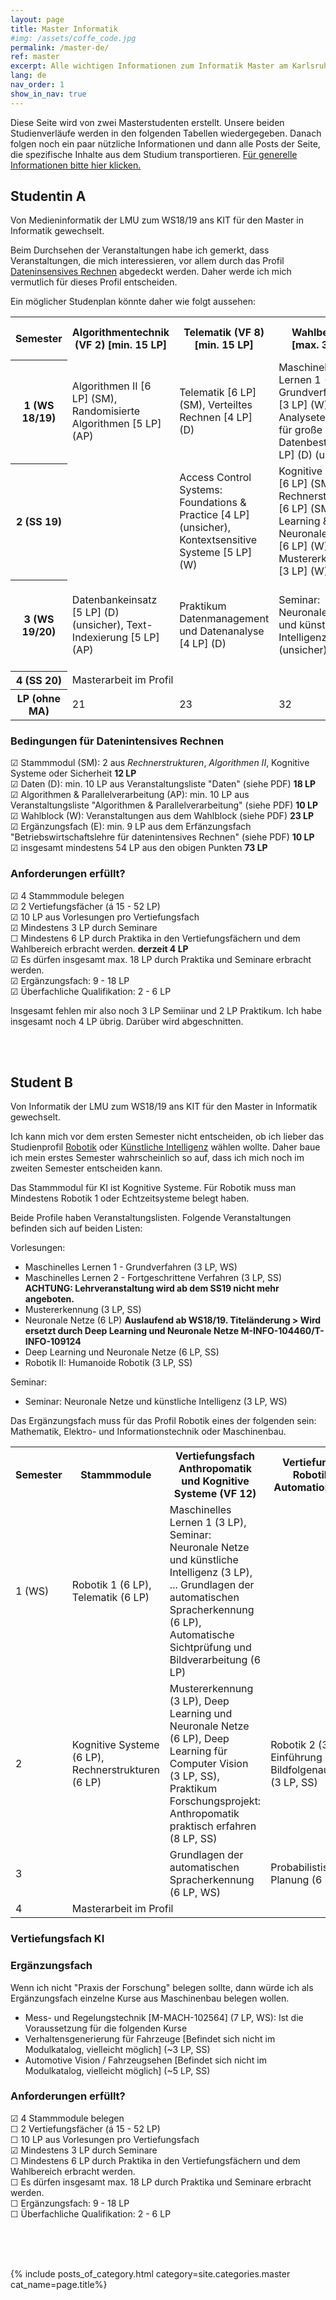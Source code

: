 ```yaml
---
layout: page
title: Master Informatik
#img: /assets/coffe_code.jpg
permalink: /master-de/
ref: master
excerpt: Alle wichtigen Informationen zum Informatik Master am Karlsruher Institut für Technologie
lang: de
nav_order: 1
show_in_nav: true
---
```


Diese Seite wird von zwei Masterstudenten erstellt. Unsere beiden Studienverläufe
werden in den folgenden Tabellen wiedergegeben. Danach folgen noch ein paar
nützliche Informationen und dann alle Posts der Seite, die spezifische Inhalte
aus dem Studium transportieren.
[Für generelle Informationen bitte hier klicken.](/general-de)


## Studentin A

Von Medieninformatik der LMU zum WS18/19 ans KIT für den Master in Informatik gewechselt.  

Beim Durchsehen der Veranstaltungen habe ich gemerkt, dass Veranstaltungen, die mich interessieren,
vor allem durch das Profil [Dateninsensives Rechnen](https://www.informatik.kit.edu/downloads/2018_08_profil_DIC_aug2018.pdf) abgedeckt werden. Daher werde ich mich vermutlich 
für dieses Profil entscheiden.

Ein möglicher Studenplan könnte daher wie folgt aussehen:


<table style="width:100%">
  <tr>
    <th>Semester</th>
    <th>Algorithmentechnik (VF 2) [min. 15 LP]</th>
    <th>Telematik (VF 8)  [min. 15 LP]</th>
    <th>Wahlbereich  [max. 39 LP]</th>
    <th>Ergänzungsfach BWL für DIC  [9-18 LP]</th>
    <th>Überfachliche Qualifikationen  [2-6 LP]</th>
    <th>LP</th>
  </tr>
  <tr>
    <th>1 (WS 18/19)</th>
    <td>
        Algorithmen II [6 LP] (SM), Randomisierte Algorithmen [5 LP] (AP)
    </td>
    <td>
        Telematik [6 LP] (SM), Verteiltes Rechnen [4 LP] (D)
    </td>
    <td>Maschinelles Lernen 1 - Grundverfahren [3 LP] (W), Analysetechniken für große Datenbestände [5 LP] (D) (unsicher)</td>
    <td></td>
    <td>Französisch lesen, schreiben, sprechen [3 LP]</td>
    <td>32</td>
  </tr>
  <tr>
    <th>2 (SS 19)</th>
    <td></td>
    <td>Access Control Systems: Foundations & Practice [4 LP] (unsicher), Kontextsensitive Systeme [5 LP] (W)</td>
    <td>
         Kognitive Systeme [6 LP] (SM, W),
         Rechnerstrukturen [6 LP] (SM),
         Deep Learning & Neuronale Netze [6 LP] (W),
         Mustererkennung [3 LP] (W)
    </td>
    <td></td>
    <td></td>
    <td>30</td>
  </tr>
  <tr>
   <th>3 (WS 19/20)</th>
    <td>Datenbankeinsatz [5 LP] (D) (unsicher), Text-Indexierung [5 LP] (AP)</td>
    <td>Praktikum Datenmanagement und Datenanalyse [4 LP] (D)</td>
    <td> Seminar: Neuronale Netze und künstliche Intelligenz [3 LP] (unsicher)</td>
    <td>Business Intelligence Systems [5 LP] (E) (unsicher), Marktforschung [5 LP] (E) (unsicher)</td>
    <td></td>
    <td>27</td>
  </tr>
  <tr>
    <th>4 (SS 20)</th>
    <td colspan="3">Masterarbeit im Profil</td>
    <td>-</td>
    <td>-</td>
    <td>30</td>
  </tr>
  <tr>
    <th>LP (ohne MA)</th>
    <td>21</td>
    <td>23</td>
    <td>32</td>
    <td>10</td>
    <td>3</td>
    <td>89\119</td>
    </tr>
</table>

### Bedingungen für Datenintensives Rechnen
 ☑ Stammmodul (SM): 2 aus *Rechnerstrukturen*, *Algorithmen II*, Kognitive Systeme oder Sicherheit **12 LP**   
 ☑ Daten (D): min. 10 LP aus Veranstaltungsliste "Daten" (siehe PDF) **18 LP**  
 ☑ Algorithmen & Parallelverarbeitung (AP): min. 10 LP aus Veranstaltungsliste "Algorithmen & Parallelverarbeitung" (siehe PDF) **10 LP**  
 ☑ Wahlblock (W): Veranstaltungen aus dem Wahlblock (siehe PDF) **23 LP**  
 ☑ Ergänzungsfach (E): min. 9 LP aus dem Erfänzungsfach "Betriebswirtschaftslehre für datenintensives Rechnen" (siehe PDF) **10 LP**  
 ☑ insgesamt mindestens 54 LP aus den obigen Punkten  **73 LP**
 
### Anforderungen erfüllt?
 ☑ 4 Stammmodule belegen  
 ☑ 2 Vertiefungsfächer (á 15 - 52 LP)  
 ☑ 10 LP aus Vorlesungen pro Vertiefungsfach  
 ☑ Mindestens  3 LP durch Seminare    
 ☐ Mindestens 6 LP durch Praktika in den Vertiefungsfächern und dem Wahlbereich erbracht werden.  **derzeit 4 LP**  
 ☑ Es dürfen insgesamt max. 18 LP durch Praktika und Seminare erbracht werden.   
 ☑ Ergänzungsfach:  9 - 18 LP  
 ☑ Überfachliche Qualifikation:  2 - 6 LP  
 
 
Insgesamt fehlen mir also noch 3 LP Semiinar und 2 LP Praktikum. Ich habe insgesamt noch 4 LP übrig. Darüber wird abgeschnitten.


<br>
<br>


## Student B

Von Informatik der LMU zum WS18/19 ans KIT für den Master in Informatik gewechselt.  


Ich kann mich vor dem ersten Semester nicht entscheiden, ob ich lieber das
Studienprofil <a href="/robotik">Robotik</a> oder <a href="/ki">Künstliche Intelligenz</a> wählen wollte.
Daher baue ich mein erstes Semester wahrscheinlich so auf, dass ich mich noch
im zweiten Semester entscheiden kann.

Das Stammmodul für KI ist Kognitive Systeme. Für Robotik muss man Mindestens
Robotik 1 oder Echtzeitsysteme belegt haben.

Beide Profile haben Veranstaltungslisten. Folgende Veranstaltungen befinden sich
auf beiden Listen:

Vorlesungen:

 - Maschinelles Lernen 1 - Grundverfahren (3 LP, WS)
 - Maschinelles Lernen 2 - Fortgeschrittene Verfahren (3 LP, SS) **ACHTUNG: Lehrveranstaltung wird ab dem SS19 nicht mehr angeboten.**
 - Mustererkennung (3 LP, SS)
 - Neuronale Netze (6 LP) **Auslaufend ab WS18/19. Titeländerung > Wird ersetzt durch Deep Learning und Neuronale Netze M-INFO-104460/T-INFO-109124**
 - Deep Learning und Neuronale Netze (6 LP, SS)
 - Robotik II: Humanoide Robotik (3 LP, SS)


 Seminar:

 - Seminar: Neuronale Netze und künstliche Intelligenz (3 LP, WS)

 Das Ergänzungsfach muss für das Profil Robotik eines der folgenden sein:
 Mathematik, Elektro- und Informationstechnik oder Maschinenbau.





 <table style="">
   <tr>
     <th>Semester</th>
     <th>Stammmodule</th>
     <th>Vertiefungsfach Anthropomatik und Kognitive Systeme (VF 12)</th>
     <th>Vertiefungsfach Robotik und Automation (VF 11)</th>
     <th>Ergänzungsfach</th>
     <th>Überfachliche Qualifikation</th>
     <th>LP</th>
   </tr>
   <tr>
     <td>1 (WS)</td>
     <td>Robotik 1 (6 LP), Telematik (6 LP)</td>
     <td>Maschinelles Lernen 1 (3 LP), Seminar: Neuronale Netze und künstliche Intelligenz (3 LP), ... Grundlagen der automatischen Spracherkennung (6 LP), 
	 Automatische Sichtprüfung und Bildverarbeitung (6 LP)</td>
     <td></td>
     <td></td>
     <td>[M-INFO-102418] Praxis der Forschung 1. Semester - Details unklar (12 LP)</td>
     <td>30</td>
   </tr>
   <tr>
     <td>2</td>
     <td>Kognitive Systeme (6 LP), Rechnerstrukturen (6 LP)</td>
     <td>Mustererkennung (3 LP), Deep Learning und Neuronale Netze (6 LP),
     Deep Learning für Computer Vision (3 LP, SS),
     Praktikum Forschungsprojekt: Anthropomatik praktisch erfahren (8 LP, SS)</td>
     <td>Robotik 2 (3 LP), Einführung in die Bildfolgenauswertung (3 LP, SS)</td>
     <td></td>
     <td>[M-INFO-102423] Praxis der Forschung 2. Semester - Details unklar (12 LP)
     </td>
     <td></td>
   </tr>
   <tr>
     <td>3</td>
     <td></td>
     <td>Grundlagen der automatischen Spracherkennung (6 LP, WS)</td>
     <td>Probabilistische Planung (6 LP, WS)</td>
     <td></td>
     <td></td>
   </tr>
   <tr>
     <td>4</td>
     <td colspan="4">Masterarbeit im Profil</td>
     <td>30</td>
   </tr>
 </table>

### Vertiefungsfach KI



### Ergänzungsfach

 Wenn ich nicht "Praxis der Forschung" belegen sollte, dann würde ich als
 Ergänzungsfach einzelne Kurse aus Maschinenbau belegen wollen.

  - Mess- und Regelungstechnik  [M-MACH-102564] (7 LP, WS): Ist die Voraussetzung für
    die folgenden Kurse
  - Verhaltensgenerierung für Fahrzeuge [Befindet sich nicht im Modulkatalog, vielleicht möglich] (~3 LP, SS)
  - Automotive Vision / Fahrzeugsehen [Befindet sich nicht im Modulkatalog, vielleicht möglich] (~5 LP, SS)


### Anforderungen erfüllt?

 ☑ 4 Stammmodule belegen  
 ☐ 2 Vertiefungsfächer (á 15 - 52 LP)  
 ☐ 10 LP aus Vorlesungen pro Vertiefungsfach  
 ☑ Mindestens  3 LP durch Seminare  
 ☐ Mindestens 6 LP durch Praktika in den Vertiefungsfächern und dem Wahlbereich erbracht werden.  
 ☐ Es dürfen insgesamt max. 18 LP durch Praktika und Seminare erbracht werden.  
 ☐  Ergänzungsfach:  9 - 18 LP  
 ☐  Überfachliche Qualifikation:  2 - 6 LP  







<br>
<br>
<br>



{% include posts_of_category.html category=site.categories.master cat_name=page.title%}
